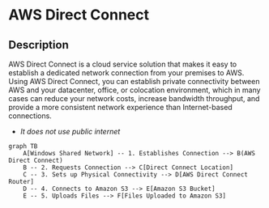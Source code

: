 # AWS Direct Connect

## Description

AWS Direct Connect is a cloud service solution that makes it easy to establish a dedicated network connection from your premises to AWS. Using AWS Direct Connect, you can establish private connectivity between AWS and your datacenter, office, or colocation environment, which in many cases can reduce your network costs, increase bandwidth throughput, and provide a more consistent network experience than Internet-based connections.

- _It does not use public internet_

```mermaid
graph TB
    A[Windows Shared Network] -- 1. Establishes Connection --> B(AWS Direct Connect)
    B -- 2. Requests Connection --> C[Direct Connect Location]
    C -- 3. Sets up Physical Connectivity --> D[AWS Direct Connect Router]
    D -- 4. Connects to Amazon S3 --> E[Amazon S3 Bucket]
    E -- 5. Uploads Files --> F[Files Uploaded to Amazon S3]

```
